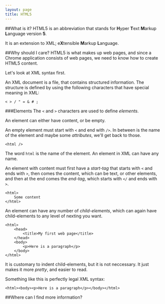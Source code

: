 ```yaml
---
layout: page
title: HTML5
---
```

##What is it?
HTML5 is an abbreviation that stands for <b>H</b>yper <b>T</b>ext <b>M</b>arkup <b>L</b>anguage version <b>5</b>.

It is an extension to XML; e<b>X</b>tensible <b>M</b>arkup <b>L</b>anguage.

##Why should I care?
HTML5 is what makes up web pages, and since a Chrome application consists of web pages, we need to know how to create HTML5 content.

Let's look at XML syntax first.

An XML document is a file, that contains structured information. The structure is defined by using the following characters that have special meaning in XML:

    < > / " = & # ;

###Elements
The `<` and `>` characters are used to define *elements*.

An element can either have content, or be empty.

An empty element must start with `<` and end with `/>`. In between is the name of the element and maybe some *attributes*, we'll get back to those.


    <html />

The word `html` is the name of the element. An element in XML can have any name.

An element with content must first have a *start-tag* that starts with `<` and ends with `>`, then comes the content, which can be text, or other elements, and then at the end comes the *end-tag*, which starts with `</` and ends with `>`.


    <html>
        Some content
    </html>

An element can have any number of *child-elements*, which can again have child-elements to any level of nexting you want.


    <html>
        <head>
            <title>My first web page</title>
        </head>
        <body>
            <p>Here is a paragraph</p>
        </body>
    </html>

It is customary to indent child-elements, but it is not neccessary. It just makes it more *pretty*, and easier to read.

Something like this is perfectly legal XML syntax:

    <html><body><p>Here is a paragraph</p></body></html>

##Where can I find more information?
